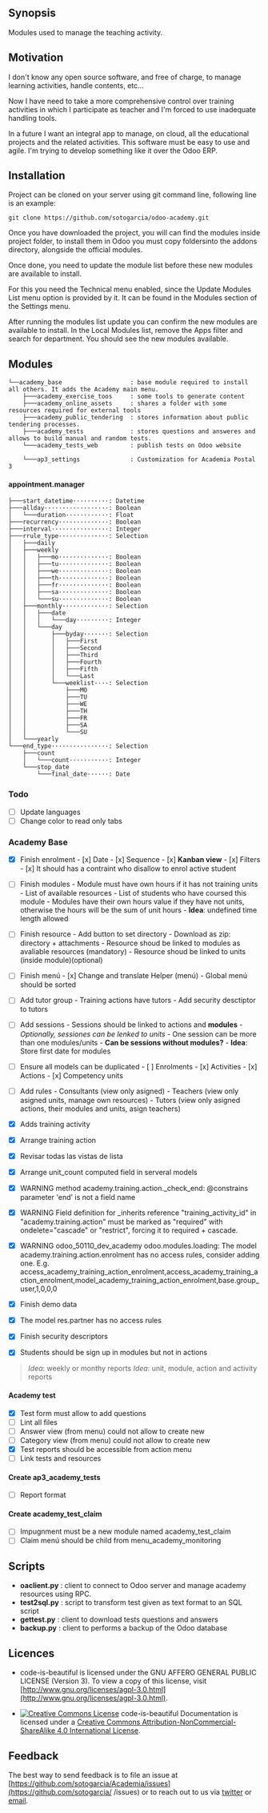 ## Synopsis

Modules used to manage the teaching activity.


## Motivation

I don't know any open source software, and free of charge, to manage learning activities, handle contents, etc...

Now I have need to take a more comprehensive control over training activities in which I participate as teacher and I'm forced to use inadequate handling tools.

In a future I want an integral app to manage, on cloud, all the educational projects and the related activities. This software must be easy to use and agile. I'm trying to develop something like it over the Odoo ERP.


## Installation

Project can be cloned on your server using git command line, following line is an example:

```
git clone https://github.com/sotogarcia/odoo-academy.git
```

Once you have downloaded the project, you will can find the modules inside project folder, to install them in Odoo you must copy foldersinto the addons directory, alongside the official modules.

Once done, you need to update the module list before these new modules are available to install.

For this you need the Technical menu enabled, since the Update Modules List menu option is provided by it. It can be found in the Modules section of the Settings menu.

After running the modules list update you can confirm the new modules are available to install. In the Local Modules list, remove the Apps filter and search for department. You should see the new modules available.


## Modules

```
└──academy_base                   : base module required to install all others. It adds the Academy main menu.
    ├───academy_exercise_toos     : some tools to generate content
    ├───academy_online_assets     : shares a folder with some resources required for external tools
    ├───academy_public_tendering  : stores information about public tendering processes.
    ├───academy_tests             : stores questions and answeres and allows to build manual and random tests.
    └───academy_tests_web         : publish tests on Odoo website

    └───ap3_settings              : Customization for Academia Postal 3
```

####  appointment.manager

```
├───start_datetime··········: Datetime
├───allday··················: Boolean
│   └───duration············: Float
├───recurrency··············: Boolean
├───interval················: Integer
├───rrule_type··············: Selection
│   ├───daily
│   ├───weekly
│   │   ├───mo··············: Boolean
│   │   ├───tu··············: Boolean
│   │   ├───we··············: Boolean
│   │   ├───th··············: Boolean
│   │   ├───fr··············: Boolean
│   │   ├───sa··············: Boolean
│   │   └───su··············: Boolean
│   ├───monthly·············: Selection
│   │   ├───date
│   │   │   └───day·········: Integer
│   │   └───day
│   │       ├───byday·······: Selection
│   │       │   ├───First
│   │       │   ├───Second
│   │       │   ├───Third
│   │       │   ├───Fourth
│   │       │   ├───Fifth
│   │       │   └───Last
│   │       └───weeklist····: Selection
│   │           ├───MO
│   │           ├───TU
│   │           ├───WE
│   │           ├───TH
│   │           ├───FR
│   │           ├───SA
│   │           └───SU
│   └───yearly
└───end_type················: Selection
    ├───count
    │   └───count···········: Integer
    └───stop_date
        └───final_date······: Date
```

### Todo

- [ ] Update languages
- [ ] Change color to read only tabs

### Academy Base

- [x] Finish enrolment
      - [x] Date
      - [x] Sequence
      - [x] **Kanban view**
      - [x] Filters
      - [x] It should has a contraint who disallow to enrol active student

- [ ] Finish modules
      - Module must have own hours if it has not training units
      - List of available resources
      - List of students who have coursed this module
      - Modules have their own hours value if they have not units, otherwise
      the hours will be the sum of unit hours
      - **Idea**: undefined time length allowed

- [ ] Finish resource
      - Add button to set directory
      - Download as zip: directory + attachments
      - Resource shoud be linked to modules as avaliable resources (mandatory)
        - Resource shoud be linked to units (inside module)(optional)

- [ ] Finish menú
      - [x] Change and translate Helper (menú)
      - Global menú should be sorted

- [ ] Add tutor group
      - Training actions have tutors
      - Add security desctiptor to tutors

- [ ] Add sessions
      - Sessions should be linked to actions and **modules**
        - *Optionally, sessiones can be lenked to units*
      - One session can be more than one modules/units
      - **Can be sessions without modules?**
      - **Idea**: Store first date for modules

- [ ] Ensure all models can be duplicated
      - [ ] Enrolments
      - [x] Activities
      - [x] Actions
      - [x] Competency units

- [ ] Add rules
      - Consultants (view only asigned)
      - Teachers (view only asigned units, manage own resources)
      - Tutors (view only asigned actions, their modules and units, asign teachers)


- [x] Adds training activity
- [x] Arrange training action
- [x] Revisar todas las vistas de lista
- [x] Arrange unit_count computed field in serveral models
- [x] WARNING method academy.training.action._check_end: @constrains parameter 'end' is not a field name
- [x] WARNING Field definition for _inherits reference "training_activity_id" in "academy.training.action" must be marked as "required" with ondelete="cascade" or "restrict", forcing it to required + cascade.
- [x] WARNING odoo_50110_dev_academy odoo.modules.loading: The model academy.training.action.enrolment has no access rules, consider adding one. E.g. access_academy_training_action_enrolment,access_academy_training_action_enrolment,model_academy_training_action_enrolment,base.group_user,1,0,0,0
- [x] Finish demo data
- [x] The model res.partner has no access rules
- [x] Finish security descriptors
- [x] Students should be sign up in modules but not in actions


> *Idea*:  weekly or monthy reports
> *Idea*:  unit, module, action and activity reports


#### Academy test

- [x] Test form must allow to add questions
- [ ] Lint all files
- [ ] Answer view (from menu) could not allow to create new
- [ ] Category view (from menu) could not allow to create new
- [x] Test reports should be accessible from action menu
- [ ] Link tests and resources

#### Create ap3_academy_tests

- [ ] Report format

#### Create academy_test_claim
- [ ] Impugnment must be a new module named academy_test_claim
- [ ] Claim menú should be child from menu_academy_monitoring

## Scripts

- **oaclient.py**   : client to connect to Odoo server and manage academy resources using RPC.
- **test2sql.py**   : script to transform test given as text format to an SQL script
- **gettest.py**    : client to download tests questions and answers
- **backup.py**     : client to performs a backup of the Odoo database


## Licences

* code-is-beautiful is licensed under the GNU AFFERO GENERAL PUBLIC LICENSE (Version 3). To view a copy of this license, visit [http://www.gnu.org/licenses/agpl-3.0.html](http://www.gnu.org/licenses/agpl-3.0.html).

* [![Creative Commons License](https://i.creativecommons.org/l/by-nc-sa/4.0/80x15.png)](http://creativecommons.org/licenses/by-nc/4.0/) code-is-beautiful Documentation is licensed under a [Creative Commons Attribution-NonCommercial-ShareAlike 4.0 International License](http://creativecommons.org/licenses/by-nc-sa/4.0/).


## Feedback

The best way to send feedback is to file an issue at [https://github.com/sotogarcia/Academia/issues](https://github.com/sotogarcia/ /issues) or to reach out to us via [twitter](https://twitter.com/jorgedenarahio) or [email](sotogarcia@gmail.com).
